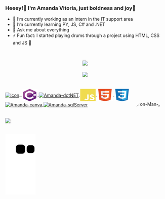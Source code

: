  ### Heeey!👋 I'm Amanda Vitoria, just boldness and joy🌟
 
 - 🔭 I’m currently working as an intern in the IT support area
 - 🌱 I’m currently learning PY, JS, C# and .NET 
 - 💬 Ask me about everything
 - ⚡ Fun fact: I started playing drums through a project using HTML, CSS and JS 🤘
 <br>
 <br>
 <div align="center">
   <a href="https://github.com/amandavmiranda">
   <img height="180em" src="https://github-readme-stats.vercel.app/api?username=amandavmiranda&show_icons=true&theme=radical&include_all_commits=true&count_private=true"/><br><br>
   <img height="180em" src="https://github-readme-stats.vercel.app/api/top-langs/?username=amandavmiranda&layout=compact&langs_count=7&theme=radical"/>
 </div>
   
  
 <br>
 <div style="display: inline_block"><br>
   <img align="center" alt="icon" width="50" height="40" src="https://techstack-generator.vercel.app/python-icon.svg">&nbsp;
   <img align="center" alt="Amanda-Csharp" height="40" width="50" src="https://raw.githubusercontent.com/devicons/devicon/master/icons/csharp/csharp-original.svg">
   <img align="center" alt="Amanda-dotNET" height="40" width="50" src="https://cdn.jsdelivr.net/gh/devicons/devicon/icons/dotnetcore/dotnetcore-original.svg">
   <img align="center" alt="Amanda-Js" height="40" width="50" src="https://raw.githubusercontent.com/devicons/devicon/master/icons/javascript/javascript-plain.svg">
   <img align="center" alt="Amanda-HTML" height="40" width="50" src="https://raw.githubusercontent.com/devicons/devicon/master/icons/html5/html5-original.svg">
   <img align="center" alt="Amanda-CSS" height="40" width="50" src="https://raw.githubusercontent.com/devicons/devicon/master/icons/css3/css3-original.svg">
   <img align="center" alt="Amanda-canva" height="40" width="50" src="https://cdn.jsdelivr.net/gh/devicons/devicon/icons/canva/canva-original.svg">
   <img align="center" alt="Amanda-sqlServer" height="60" width="70" src="https://cdn.jsdelivr.net/gh/devicons/devicon/icons/microsoftsqlserver/microsoftsqlserver-plain-wordmark.svg">
   <img align="right" alt="Iron-Man-pic" height="150" style="border-radius:50px;" src="https://media.tenor.com/FoHS_atXExgAAAAd/ironman-jarvis.gif">
 </div>
  
 <br> 
 <br>
 <div>
    <a href = "mailto:amanda.vmiranda009@gmail.com"><img src="https://img.shields.io/badge/Gmail-D14836?style=for-the-badge&logo=gmail&logoColor=white" target="_blank"></a><br><br>
   
   ![Snake animation](https://github.com/amandavmiranda/amandavmiranda/blob/output/github-contribution-grid-snake.svg)
 
  </div>

